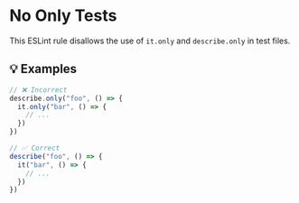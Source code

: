 # No Only Tests

This ESLint rule disallows the use of `it.only` and `describe.only` in test files.

## 💡 Examples

```js
// ❌ Incorrect
describe.only("foo", () => {
  it.only("bar", () => {
    // ...
  })
})
```

```js
// ✅ Correct
describe("foo", () => {
  it("bar", () => {
    // ...
  })
})
```
